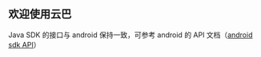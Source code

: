 ## 欢迎使用云巴

Java SDK 的接口与 android 保持一致，可参考 android 的 API 文档（[android sdk API](https://yunba.io/docs/android_sdk_api_manual)）
